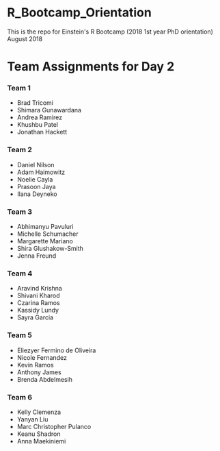 # R_Bootcamp_Orientation

This is the repo for Einstein's R Bootcamp (2018 1st year PhD orientation) August 2018


Team Assignments for Day 2
===========

### Team 1
* Brad Tricomi
* Shimara Gunawardana
* Andrea Ramirez
* Khushbu Patel
* Jonathan Hackett

### Team 2
* Daniel Nilson
* Adam Haimowitz
* Noelie Cayla
* Prasoon Jaya
* Ilana Deyneko

### Team 3
* Abhimanyu Pavuluri
* Michelle Schumacher
* Margarette Mariano
* Shira Glushakow-Smith
* Jenna Freund

### Team 4
* Aravind Krishna
* Shivani Kharod
* Czarina Ramos
* Kassidy Lundy
* Sayra Garcia

### Team 5
* Eliezyer Fermino de Oliveira
* Nicole Fernandez
* Kevin Ramos
* Anthony James
* Brenda Abdelmesih

### Team 6
* Kelly Clemenza
* Yanyan Liu
* Marc Christopher Pulanco
* Keanu Shadron
* Anna Maekiniemi



